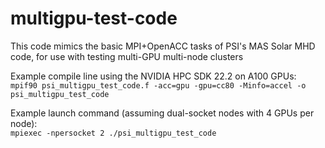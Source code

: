 # multigpu-test-code
This code mimics the basic MPI+OpenACC tasks of PSI's MAS Solar MHD code, for use with testing multi-GPU multi-node clusters
  
Example compile line using the NVIDIA HPC SDK 22.2 on A100 GPUs:  
`mpif90 psi_multigpu_test_code.f -acc=gpu -gpu=cc80 -Minfo=accel -o psi_multigpu_test_code`
  
Example launch command (assuming dual-socket nodes with 4 GPUs per node):  
`mpiexec -npersocket 2 ./psi_multigpu_test_code`  
